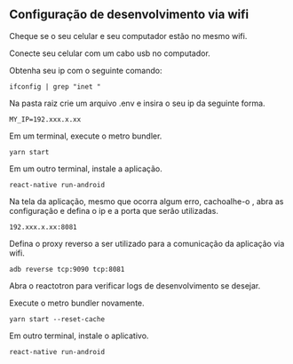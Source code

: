 ## Configuração de desenvolvimento via wifi

Cheque se o seu celular e seu computador estão no mesmo wifi.

Conecte seu celular com um cabo usb no computador.

Obtenha seu ip com o seguinte comando:

```console
ifconfig | grep "inet "
```

Na pasta raiz crie um arquivo .env e insira o seu ip da seguinte forma.

```console
MY_IP=192.xxx.x.xx
```

Em um terminal, execute o metro bundler.
```console
yarn start
```

Em um outro terminal, instale a aplicação.
```console
react-native run-android
```

Na tela da aplicação, mesmo que ocorra algum erro, cachoalhe-o , abra as configuração e defina o ip e a porta que serão utilizadas.
```console
192.xxx.x.xx:8081
```
Defina o proxy reverso a ser utilizado para a comunicação da aplicação via wifi.

```console
adb reverse tcp:9090 tcp:8081
```

Abra o reactotron para verificar logs de desenvolvimento se desejar.

Execute o metro bundler novamente.

```console
yarn start --reset-cache
```

Em outro terminal, instale o aplicativo.
```console
react-native run-android
```
